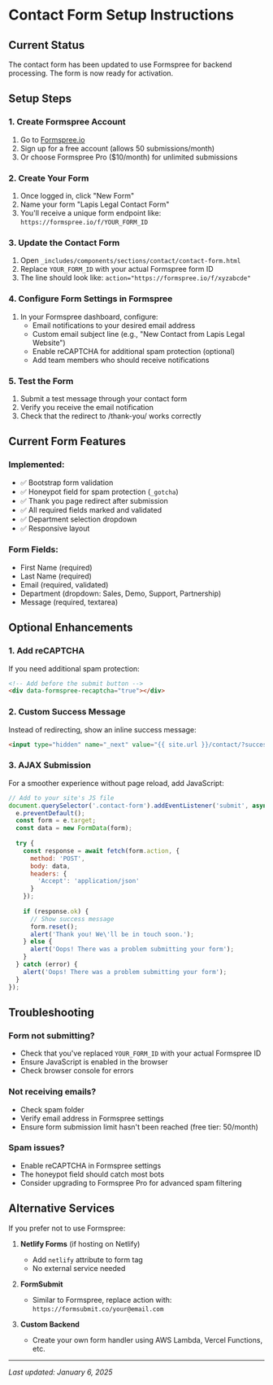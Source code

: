 # Contact Form Setup Instructions

## Current Status
The contact form has been updated to use Formspree for backend processing. The form is now ready for activation.

## Setup Steps

### 1. Create Formspree Account
1. Go to [Formspree.io](https://formspree.io)
2. Sign up for a free account (allows 50 submissions/month)
3. Or choose Formspree Pro ($10/month) for unlimited submissions

### 2. Create Your Form
1. Once logged in, click "New Form"
2. Name your form "Lapis Legal Contact Form"
3. You'll receive a unique form endpoint like: `https://formspree.io/f/YOUR_FORM_ID`

### 3. Update the Contact Form
1. Open `_includes/components/sections/contact/contact-form.html`
2. Replace `YOUR_FORM_ID` with your actual Formspree form ID
3. The line should look like: `action="https://formspree.io/f/xyzabcde"`

### 4. Configure Form Settings in Formspree
1. In your Formspree dashboard, configure:
   - Email notifications to your desired email address
   - Custom email subject line (e.g., "New Contact from Lapis Legal Website")
   - Enable reCAPTCHA for additional spam protection (optional)
   - Add team members who should receive notifications

### 5. Test the Form
1. Submit a test message through your contact form
2. Verify you receive the email notification
3. Check that the redirect to /thank-you/ works correctly

## Current Form Features

### Implemented:
- ✅ Bootstrap form validation
- ✅ Honeypot field for spam protection (`_gotcha`)
- ✅ Thank you page redirect after submission
- ✅ All required fields marked and validated
- ✅ Department selection dropdown
- ✅ Responsive layout

### Form Fields:
- First Name (required)
- Last Name (required)
- Email (required, validated)
- Department (dropdown: Sales, Demo, Support, Partnership)
- Message (required, textarea)

## Optional Enhancements

### 1. Add reCAPTCHA
If you need additional spam protection:
```html
<!-- Add before the submit button -->
<div data-formspree-recaptcha="true"></div>
```

### 2. Custom Success Message
Instead of redirecting, show an inline success message:
```html
<input type="hidden" name="_next" value="{{ site.url }}/contact/?success=true" />
```

### 3. AJAX Submission
For a smoother experience without page reload, add JavaScript:
```javascript
// Add to your site's JS file
document.querySelector('.contact-form').addEventListener('submit', async (e) => {
  e.preventDefault();
  const form = e.target;
  const data = new FormData(form);
  
  try {
    const response = await fetch(form.action, {
      method: 'POST',
      body: data,
      headers: {
        'Accept': 'application/json'
      }
    });
    
    if (response.ok) {
      // Show success message
      form.reset();
      alert('Thank you! We\'ll be in touch soon.');
    } else {
      alert('Oops! There was a problem submitting your form');
    }
  } catch (error) {
    alert('Oops! There was a problem submitting your form');
  }
});
```

## Troubleshooting

### Form not submitting?
- Check that you've replaced `YOUR_FORM_ID` with your actual Formspree ID
- Ensure JavaScript is enabled in the browser
- Check browser console for errors

### Not receiving emails?
- Check spam folder
- Verify email address in Formspree settings
- Ensure form submission limit hasn't been reached (free tier: 50/month)

### Spam issues?
- Enable reCAPTCHA in Formspree settings
- The honeypot field should catch most bots
- Consider upgrading to Formspree Pro for advanced spam filtering

## Alternative Services

If you prefer not to use Formspree:

1. **Netlify Forms** (if hosting on Netlify)
   - Add `netlify` attribute to form tag
   - No external service needed

2. **FormSubmit**
   - Similar to Formspree, replace action with: `https://formsubmit.co/your@email.com`

3. **Custom Backend**
   - Create your own form handler using AWS Lambda, Vercel Functions, etc.

---
*Last updated: January 6, 2025*